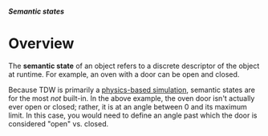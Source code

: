 ##### Semantic states

# Overview

The **semantic state** of an object refers to a discrete descriptor of the object at runtime. For example, an oven with a door can be open and closed.

Because TDW is primarily a [physics-based simulation](../physx/overview.md), semantic states are for the most *not* built-in. In the above example, the oven door isn't actually ever open or closed; rather, it is at an angle between 0 and its maximum limit. In this case, you would need to define an angle past which the door is considered "open" vs. closed.